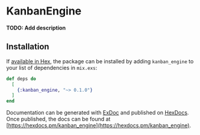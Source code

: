 # KanbanEngine

**TODO: Add description**

## Installation

If [available in Hex](https://hex.pm/docs/publish), the package can be installed
by adding `kanban_engine` to your list of dependencies in `mix.exs`:

```elixir
def deps do
  [
    {:kanban_engine, "~> 0.1.0"}
  ]
end
```

Documentation can be generated with [ExDoc](https://github.com/elixir-lang/ex_doc)
and published on [HexDocs](https://hexdocs.pm). Once published, the docs can
be found at [https://hexdocs.pm/kanban_engine](https://hexdocs.pm/kanban_engine).

